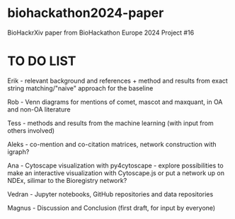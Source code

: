 # biohackathon2024-paper
BioHackrXiv paper from BioHackathon Europe 2024 Project #16


# TO DO LIST

Erik - relevant background and references + method and results from exact string matching/"naive" approach for the baseline

Rob - Venn diagrams for mentions of comet, mascot and maxquant, in OA and non-OA literature

Tess - methods and results from the machine learning (with input from others involved)

Aleks - co-mention and co-citation matrices, network construction with igraph?

Ana - Cytoscape visualization with py4cytoscape - explore possibilities to make an interactive visualization with Cytoscape.js or put a network up on NDEx, silimar to the Bioregistry network?

Vedran - Jupyter notebooks, GitHub repositories and data repositories

Magnus - Discussion and Conclusion (first draft, for input by everyone)


